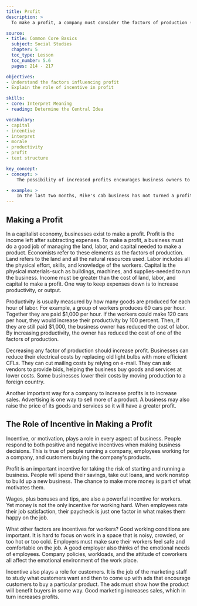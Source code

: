 ```yaml
---
title: Profit
description: >
  To make a profit, a company must consider the factors of production (land, labor, and capital). It must also be concerned about incentive and morale.

source:
- title: Common Core Basics
  subject: Social Studies
  chapter: 5
  toc_type: Lesson
  toc_number: 5.6
  pages: 214 - 217

objectives:
- Understand the factors influencing profit
- Explain the role of incentive in profit

skills:
- core: Interpret Meaning
- reading: Determine the Central Idea

vocabulary:
- capital
- incentive
- interpret
- morale
- productivity
- profit
- text structure

key_concept:
- concept: >
    The possibility of increased profits encourages business owners to take risks, to expand, and to try various strategies that will increase productivity.

- example: >
    In the last two months, Mike's cab business has not turned a profit. He had a costly car repair. Road construction has created detours around the business district where he picks up most of his fares. Even with the risks, Mike enjoys being in business for himself To increase profits, Mike decides to broaden his operations. He begins to advertise that he will deliver packages and do small moving jobs.
---
```

## Making a Profit

In a capitalist economy, businesses exist to make a profit. Profit is the income left after subtracting expenses. To make a profit, a business must do a good job of managing the land, labor, and capital needed to make a product. Economists refer to these elements as the factors of production. Land refers to the land and all the natural resources used. Labor includes all the physical effort, skills, and knowledge of the workers. Capital is the physical materials-such as buildings, machines, and supplies-needed to run the business. Income must be greater than the cost of land, labor, and capital to make a profit. One way to keep expenses down is to increase productivity, or output.

Productivity is usually measured by how many goods are produced for each hour of labor. For example, a group of workers produces 60 cars per hour. Together they are paid $1,000 per hour. If the workers could make 120 cars per hour, they would increase their productivity by 100 percent. Then, if they are still paid $1,000, the business owner has reduced the cost of labor. By increasing productivity, the owner has reduced the cost of one of the factors of production.

Decreasing any factor of production should increase profit. Businesses can reduce their electrical costs by replacing old light bulbs with more efficient CFLs. They can cut mailing costs by relying on e-mail. They can ask vendors to provide bids, helping the business buy goods and services at lower costs. Some businesses lower their costs by moving production to a foreign country.

Another important way for a company to increase profits is to increase sales. Advertising is one way to sell more of a product. A business may also raise the price of its goods and services so it will have a greater profit.

## The Role of Incentive in Making a Profit

Incentive, or motivation, plays a role in every aspect of business. People respond to both positive and negative incentives when making business decisions. This is true of people running a company, employees working for a company, and customers buying the company's products.

Profit is an important incentive for taking the risk of starting and running a business. People will spend their savings, take out loans, and work nonstop to build up a new business. The chance to make more money is part of what motivates them.

Wages, plus bonuses and tips, are also a powerful incentive for workers. Yet money is not the only incentive for working hard. When employees rate their job satisfaction, their paycheck is just one factor in what makes them happy on the job.

What other factors are incentives for workers? Good working conditions are important. It is hard to focus on work in a space that is noisy, crowded, or too hot or too cold. Employers must make sure their workers feel safe and comfortable on the job. A good employer also thinks of the emotional needs of employees. Company policies, workloads, and the attitude of coworkers all affect the emotional environment of the work place.

Incentive also plays a role for customers. It is the job of the marketing staff to study what customers want and then to come up with ads that encourage customers to buy a particular product. The ads must show how the product will benefit buyers in some way. Good marketing increases sales, which in turn increases profits.